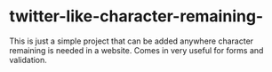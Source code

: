 # twitter-like-character-remaining-
This is just a simple project that can be added anywhere character remaining is needed in a website. Comes in very useful for forms and validation.
